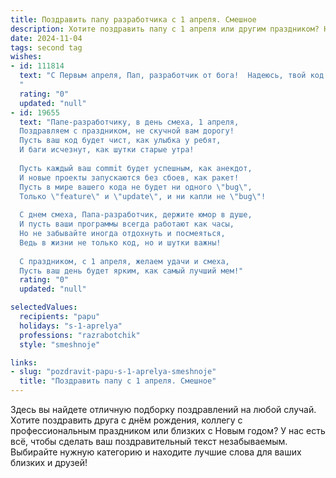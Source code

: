 ```yaml
---
title: Поздравить папу разработчика с 1 апреля. Смешное
description: Хотите поздравить папу с 1 апреля или другим праздником? Наш ИИ создаст незабываемое поздравление, а вы обязательно выделитесь среди других.  
date: 2024-11-04
tags: second tag
wishes:
- id: 111814
  text: "С Первым апреля, Пап, разработчик от бога!  Надеюсь, твой код сегодня будет настолько безупречным, что даже вирусы будут завидовать его стабильности... а если нет, то пусть глюки будут настолько забавными, что вызовут только смех!  Желаю тебе дня, полного неожиданных, но приятных багов, и чтобы все твои дедлайны успели убежать от тебя сами!
  "
  rating: "0"
  updated: "null"
- id: 19655
  text: "Папе-разработчику, в день смеха, 1 апреля,
  Поздравляем с праздником, не скучной вам дорогу!
  Пусть ваш код будет чист, как улыбка у ребят,
  И баги исчезнут, как шутки старые утра!
  
  Пусть каждый ваш commit будет успешным, как анекдот,
  И новые проекты запускаются без сбоев, как ракет!
  Пусть в мире вашего кода не будет ни одного \"bug\",
  Только \"feature\" и \"update\", и ни капли не \"bug\"!
  
  С днем смеха, Папа-разработчик, держите юмор в душе,
  И пусть ваши программы всегда работают как часы,
  Но не забывайте иногда отдохнуть и посмеяться,
  Ведь в жизни не только код, но и шутки важны!
  
  С праздником, с 1 апреля, желаем удачи и смеха,
  Пусть ваш день будет ярким, как самый лучший мем!"
  rating: "0"
  updated: "null"

selectedValues:
  recipients: "papu"
  holidays: "s-1-aprelya"
  professions: "razrabotchik"
  style: "smeshnoje"

links:
- slug: "pozdravit-papu-s-1-aprelya-smeshnoje"
  title: "Поздравить папу с 1 апреля. Смешное"
---
```


Здесь вы найдете отличную подборку поздравлений на любой случай.
Хотите поздравить друга с днём рождения, коллегу с профессиональным праздником или близких с Новым годом? У нас есть всё, чтобы сделать ваш поздравительный текст незабываемым. Выбирайте нужную категорию и находите лучшие слова для ваших близких и друзей!
